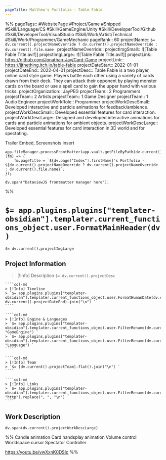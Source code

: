 ```yaml
---
pageTitle: Matthew's Portfolio - Table Fable
---
```

%%
pageTags:: #WebsitePage #Project/Game #Shipped #Skill/Language/CS #Skill/GameEngine/Unity #Skill/DeveloperTool/Github #Skill/DeveloperTool/VisualStudio #Skill/Work/Artist/Technical #Skill/Work/Programmer/GameMechanic 
pageRank:: 60
projectName:: `$= dv.current().projectNameOverride ? dv.current().projectNameOverride : dv.current().file.name `
projectNameOverride:: 
projectImgSmall:: ![[Table Fable Title.avif]]
projectImgLarge:: ![[Table Fable Title.avif]]
projectLink:: https://github.com/Jonathan-Jay/Card-Game
projectLink:: https://jjthething.itch.io/table-fable
projectDateStart:: 2022-01-01
projectDateEnd:: 2022-04-01
projectDesc:: Table Fable is a two player, online card style game. Players battle each other using a variety of cards drawn from their deck. They can attack their opponent by playing monster cards on the board or use a spell card to gain the upper hand with various tricks.
projectOrganization:: JayPEG
projectTeam:: 2 Programmers
projectTeam:: 2 Artists
projectTeam:: 1 Game Designer
projectTeam:: 1 Audio Engineer
projectWorkRole:: Programmer
projectWorkDescSmall:: Developed interactive and particle animations for feedback/ambience.
projectWorkDescSmall:: Developed essential features for card interaction.
projectWorkDescLarge:: Designed and developed interactive animations for cards and particle animations for ambient objects.
projectWorkDescLarge:: Developed essential features for card interaction in 3D world and for spectating.

Trailer Embed, Screenshots insert

```dataviewjs
app.fileManager.processFrontMatter(app.vault.getFileByPath(dv.current().file.path), (fm) => {
	fm.pageTitle = `${dv.page("Index").firstName}'s Portfolio - ${dv.current().projectNameOverride ? dv.current().projectNameOverride : dv.current().file.name}`;
});

dv.span("DataviewJS frontmatter manager here");
```
%%
# `$= app.plugins.plugins["templater-obsidian"].templater.current_functions_object.user.FormatMainHeader(dv) `
`$= dv.current().projectImgLarge `
## Project Information

> [!Info] Description
> `$= dv.current().projectDesc `

`````col
````col-md
> [!Info] Timeline
> `$= app.plugins.plugins["templater-obsidian"].templater.current_functions_object.user.FormatHumanDate(dv.current().projectDateStart, dv.current().projectDateEnd).join("\n") `
````

````col-md
> [!Info] Engine & Languages
> `$= app.plugins.plugins["templater-obsidian"].templater.current_functions_object.user.FilterRename(dv.current().file.etags, "GameEngine") `
> `$= app.plugins.plugins["templater-obsidian"].templater.current_functions_object.user.FilterRename(dv.current().file.etags, "Language") `
````

````col-md
> [!Info] Team
> `$= [dv.current().projectTeam].flat().join("\n") `
````

````col-md
> [!Info] Links
> `$= app.plugins.plugins["templater-obsidian"].templater.current_functions_object.user.FilterRename(dv.current().projectLink, "http").replace(", ", "\n") `
````
`````

## Work Description
```dataviewjs
dv.span(dv.current().projectWorkDescLarge)
```


%%
Candle animation
Card handsplay animation
Volume control
Worldspace cursor
Spectator Controller

https://youtu.be/vwXxnK0DSIo
%%